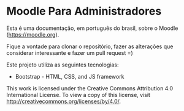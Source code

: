 # Moodle Para Administradores

Esta é uma documentação, em português do brasil, sobre o Moodle (https://moodle.org).

Fique a vontade para clonar o repositório, fazer as alterações que considerar interessante e fazer um pull request =)

Este projeto utiliza as seguintes tecnologias:

* Bootstrap - HTML, CSS, and JS framework

This work is licensed under the Creative Commons Attribution 4.0 International License. To view a copy of this license, visit http://creativecommons.org/licenses/by/4.0/.
